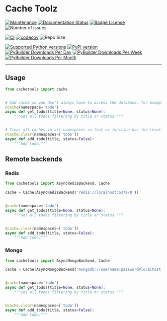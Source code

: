 # Cache Toolz
[![Maintenance](https://img.shields.io/badge/maintained-yes-brightgreen.svg)](https://gitHub.com/taconi/cachetoolz/graphs/commit-activity)
[![Documentation Status](https://readthedocs.org/projects/cachetoolz/badge/?version=latest)](https://cachetoolz.readthedocs.io/en/latest/?badge=latest)
[![Badge License](https://img.shields.io/github/license/taconi/cachetoolz?label=License&color=%234B78E6)](https://raw.githubusercontent.com/taconi/cachetoolz/main/LICENSE)
![Number of issues](https://img.shields.io/github/issues/taconi/cachetoolz.svg)

[![CI](https://img.shields.io/github/actions/workflow/status/taconi/cachetoolz/tests.yml?branch=main&color=%23FA9BFA&label=tests)](https://github.com/taconi/cachetoolz/actions/workflows/tests.yml)
[![codecov](https://img.shields.io/codecov/c/github/taconi/cachetoolz?style=flat&label=Coverage&color=%2373DC8C)](https://codecov.io/gh/taconi/cachetoolz)
![Repo Size](https://img.shields.io/github/repo-size/taconi/cachetoolz.svg?label=Repo%20size&color=%234B78E6)

[![Supported Python versions](https://img.shields.io/pypi/pyversions/cachetoolz.svg)](https://pypi.python.org/pypi/cachetoolz/)
[![PyPI version](https://badge.fury.io/py/cachetoolz.svg)](https://badge.fury.io/py/cachetoolz)
[![PyBuilder Downloads Per Day](https://img.shields.io/pypi/dd/cachetoolz?logo=pypi)](https://pypi.org/project/cachetoolz/)
[![PyBuilder Downloads Per Week](https://img.shields.io/pypi/dw/cachetoolz?logo=pypi)](https://pypi.org/project/cachetoolz/)
[![PyBuilder Downloads Per Month](https://img.shields.io/pypi/dm/cachetoolz?logo=pypi)](https://pypi.org/project/cachetoolz/)

---

## Usage
```python
from cachetoolz import cache


# Add cache so you don't always have to access the database, for example
@cache(namespace='todo')
async def get_todos(title=None, status=None):
    """Get all todos filtering by title or status."""


# Clear all caches in all namespaces so that no function has the result lagged to the database for example
@cache.clear(namespaces=['todo'])
async def add_todo(title, status=False):
    """Add todo."""
```

## Remote backends

### Redis
```python
from cachetoolz import AsyncRedisBackend, Cache

cache = Cache(AsyncRedisBackend('redis://localhost:6379/0'))


@cache(namespace='todo')
async def get_todos(title=None, status=None):
    """Get all todos filtering by title or status."""


@cache.clear(namespaces=['todo'])
async def add_todo(title, status=False):
    """Add todo."""
```


### Mongo
```python
from cachetoolz import AsyncMongoBackend, Cache

cache = Cache(AsyncMongoBackend('mongodb://username:password@localhost:27017'))


@cache(namespace='todo')
async def get_todos(title=None, status=None):
    """Get all todos filtering by title or status."""


@cache.clear(namespaces=['todo'])
async def add_todo(title, status=False):
    """Add todo."""
```

